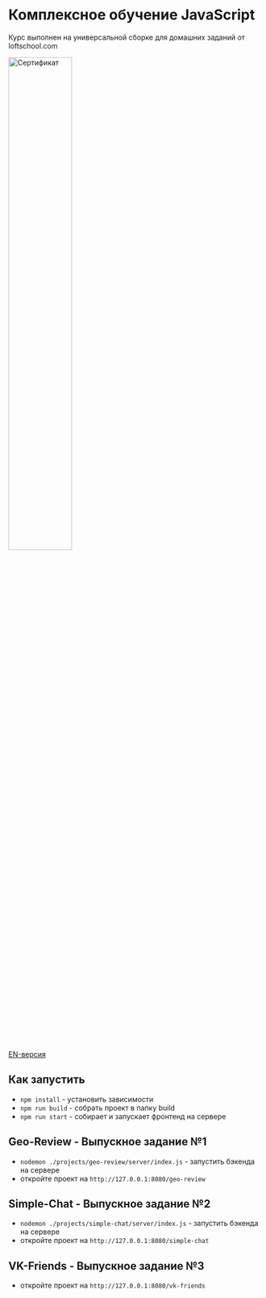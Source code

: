 # Комплексное обучение JavaScript
Курс выполнен на универсальной сборке для домашних заданий от loftschool.com

<a href="https://loftschool.com/diploma/WA1652959323/ru/pdf">
    <img alt="Сертификат" src="https://loftschool.com/diploma/WA1652959323/ru/png" width="50%" height="50%">
</a>

<a href="https://loftschool.com/diploma/WA1652959323/en/pdf">EN-версия</a>

## Как запустить
- `npm install` - установить зависимости
- `npm run build` - собрать проект в папку build
- `npm run start` - собирает и запускает фронтенд на сервере

## Geo-Review - Выпускное задание №1
- `nodemon ./projects/geo-review/server/index.js` - запустить бэкенда на сервере 
- откройте проект на `http://127.0.0.1:8080/geo-review`

## Simple-Chat - Выпускное задание №2
- `nodemon ./projects/simple-chat/server/index.js` - запустить бэкенда на сервере 
- откройте проект на `http://127.0.0.1:8080/simple-chat`

## VK-Friends - Выпускное задание №3
- откройте проект на `http://127.0.0.1:8080/vk-friends`
